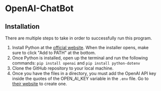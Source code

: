 # OpenAI-ChatBot

## Installation
There are multiple steps to take in order to successfully run this program.

1. Install Python at the [official website](https://www.python.org/). When the installer opens, make sure to click "Add to PATH" at the bottom.
2. Once Python is installed, open up the terminal and run the following commands: ```pip install openai``` and  ```pip install python-dotenv```
3. Clone the GitHub repository to your local machine.
4. Once you have the files in a directory, you must add the OpenAI API key inside the quotes of the OPEN_AI_KEY variable in the ```.env``` file. Go to [their website](https://platform.openai.com/) to create one.
